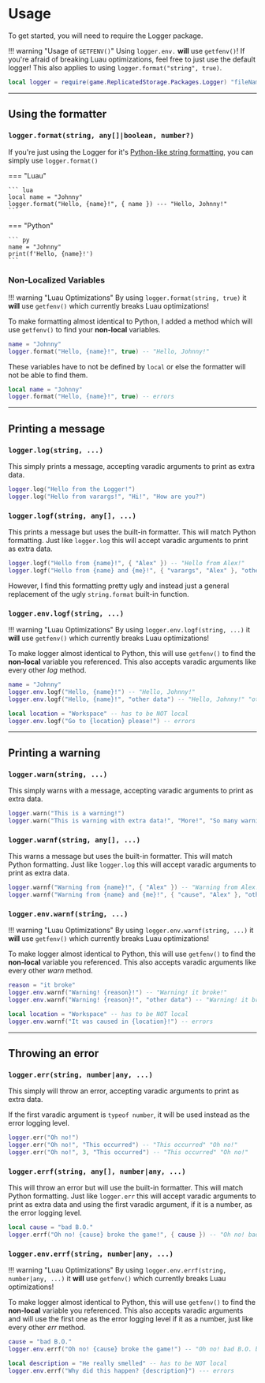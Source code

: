 # Usage

To get started, you will need to require the Logger package.

!!! warning "Usage of `GETFENV()`"
        Using `logger.env.` **will** use `getfenv()`! If you're afraid of breaking Luau optimizations, feel free to just use the default logger! This also applies to using `logger.format("string", true)`.

``` lua
local logger = require(game.ReplicatedStorage.Packages.Logger) "fileName"
```

-----

## Using the formatter

### `logger.format(string, any[]|boolean, number?)`

If you're just using the Logger for it's [Python-like string formatting](https://docs.python.org/3/tutorial/inputoutput.html#formatted-string-literals), you can simply use `logger.format()`

=== "Luau"

    ``` lua
    local name = "Johnny"
    logger.format("Hello, {name}!", { name }) --- "Hello, Johnny!"
    ```

=== "Python"

    ``` py
    name = "Johnny"
    print(f'Hello, {name}!')
    ```

### Non-Localized Variables

!!! warning "Luau Optimizations"
    By using `logger.format(string, true)` it **will** use `getfenv()` which currently breaks Luau optimizations!

To make formatting almost identical to Python, I added a method which will use `getfenv()` to find your **non-local** variables.

``` lua
name = "Johnny"
logger.format("Hello, {name}!", true) -- "Hello, Johnny!"
```

These variables have to not be defined by `local` or else the formatter will not be able to find them.

``` lua
local name = "Johnny"
logger.format("Hello, {name}!", true) -- errors
```

-----

## Printing a message

### `logger.log(string, ...)`

This simply prints a message, accepting varadic arguments to print as extra data.

``` lua
logger.log("Hello from the Logger!")
logger.log("Hello from varargs!", "Hi!", "How are you?")
```

### `logger.logf(string, any[], ...)`

This prints a message but uses the built-in formatter. This will match Python formatting. Just like `logger.log` this will accept varadic arguments to print as extra data.

``` lua
logger.logf("Hello from {name}!", { "Alex" }) -- "Hello from Alex!"
logger.logf("Hello from {name} and {me}!", { "varargs", "Alex" }, "other data") -- "Hello from varargs and Alex!", "other data"
```

However, I find this formatting pretty ugly and instead just a general replacement of the ugly `string.format` built-in function.

### `logger.env.logf(string, ...)`

!!! warning "Luau Optimizations"
    By using `logger.env.logf(string, ...)` it **will** use `getfenv()` which currently breaks Luau optimizations!

To make logger almost identical to Python, this will use `getfenv()` to find the **non-local** variable you referenced. This also accepts varadic arguments like every other *log* method.

``` lua
name = "Johnny"
logger.env.logf("Hello, {name}!") -- "Hello, Johnny!"
logger.env.logf("Hello, {name}!", "other data") -- "Hello, Johnny!" "other data"

local location = "Workspace" -- has to be NOT local
logger.env.logf("Go to {location} please!") -- errors
```

-----

## Printing a warning

### `logger.warn(string, ...)`

This simply warns with a message, accepting varadic arguments to print as extra data.

``` lua
logger.warn("This is a warning!")
logger.warn("This is warning with extra data!", "More!", "So many warnings!")
```

### `logger.warnf(string, any[], ...)`

This warns a message but uses the built-in formatter. This will match Python formatting. Just like `logger.log` this will accept varadic arguments to print as extra data.

``` lua
logger.warnf("Warning from {name}!", { "Alex" }) -- "Warning from Alex!"
logger.warnf("Warning from {name} and {me}!", { "cause", "Alex" }, "other data") -- "Warning from cause and Alex!", "other data"
```

### `logger.env.warnf(string, ...)`

!!! warning "Luau Optimizations"
    By using `logger.env.warnf(string, ...)` it **will** use `getfenv()` which currently breaks Luau optimizations!

To make logger almost identical to Python, this will use `getfenv()` to find the **non-local** variable you referenced. This also accepts varadic arguments like every other *warn* method.

``` lua
reason = "it broke"
logger.env.warnf("Warning! {reason}!") -- "Warning! it broke!"
logger.env.warnf("Warning! {reason}!", "other data") -- "Warning! it broke!" "other data"

local location = "Workspace" -- has to be NOT local
logger.env.warnf("It was caused in {location}!") -- errors
```

-----

## Throwing an error

### `logger.err(string, number|any, ...)`

This simply will throw an error, accepting varadic arguments to print as extra data.

If the first varadic argument is `typeof number`, it will be used instead as the error logging level.

``` lua
logger.err("Oh no!")
logger.err("Oh no!", "This occurred") -- "This occurred" "Oh no!"
logger.err("Oh no!", 3, "This occurred") -- "This occurred" "Oh no!"
```

### `logger.errf(string, any[], number|any, ...)`

This will throw an error but will use the built-in formatter. This will match Python formatting. Just like `logger.err` this will accept varadic arguments to print as extra data and using the first varadic argument, if it is a number, as the error logging level.

``` lua
local cause = "bad B.O."
logger.errf("Oh no! {cause} broke the game!", { cause }) -- "Oh no! bad B.O. broke the game!"
```

### `logger.env.errf(string, number|any, ...)`

!!! warning "Luau Optimizations"
    By using `logger.env.errf(string, number|any, ...)` it **will** use `getfenv()` which currently breaks Luau optimizations!

To make logger almost identical to Python, this will use `getfenv()` to find the **non-local** variable you referenced. This also accepts varadic arguments and will use the first one as the error logging level if it as a number, just like every other *err* method.

``` lua
cause = "bad B.O."
logger.env.errf("Oh no! {cause} broke the game!") -- "Oh no! bad B.O. broke the game!"

local description = "He really smelled" -- has to be NOT local
logger.env.errf("Why did this happen? {description}") --- errors
```